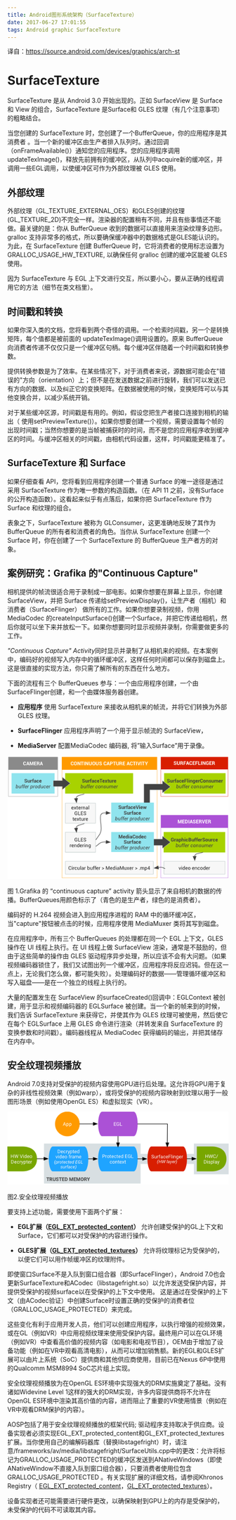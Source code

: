 ```yaml
---
title: Android图形系统架构（SurfaceTexture）
date: 2017-06-27 17:01:55
tags: Android graphic SurfaceTexture
---
```


译自：https://source.android.com/devices/graphics/arch-st
 
<!-- toc -->

# SurfaceTexture

SurfaceTexture 是从 Android 3.0 开始出现的。正如 SurfaceView 是 Surface 和 View 的组合，SurfaceTexture 是Surface和 GLES 纹理（有几个注意事项）的粗略结合。

当您创建的 SurfaceTexture 时，您创建了一个BufferQueue，你的应用程序是其消费者 。当一个新的缓冲区由生产者排入队列时。通过回调（onFrameAvailable()）通知您的应用程序。您的应用程序调用 updateTexImage()，释放先前拥有的缓冲区，从队列中acquire新的缓冲区，并调用一些EGL调用，以使缓冲区可作为外部纹理被 GLES 使用。

## 外部纹理

外部纹理（GL_TEXTURE_EXTERNAL_OES）和GLES创建的纹理(GL_TEXTURE_2D)不完全一样。渲染器的配置稍有不同，并且有些事情还不能做。最关键的是：你从 BufferQueue 收到的数据可以直接用来渲染纹理多边形。gralloc 支持非常多的格式，所以要确保缓冲器中的数据格式是GLES能认识的。为此，在 SurfaceTexture 创建 BufferQueue 时，它将消费者的使用标志设置为GRALLOC_USAGE_HW_TEXTURE, 以确保任何 gralloc 创建的缓冲区能被 GLES 使用。

因为 SurfaceTexture 与 EGL 上下文进行交互，所以要小心，要从正确的线程调用它的方法（细节在类文档里）。

## 时间戳和转换

如果你深入类的文档，您将看到两个奇怪的调用。一个检索时间戳，另一个是转换矩阵，每个值都是被前面的 updateTexImage()调用设置的。原来 BufferQueue 向消费者传递不仅仅只是一个缓冲区句柄。每个缓冲区伴随着一个时间戳和转换参数。

提供转换参数是为了效率。在某些情况下，对于消费者来说，源数据可能会在"错误的"方向（orientation）上；但不是在发送数据之前进行旋转，我们可以发送已有方向的数据、以及纠正它的变换矩阵。在数据被使用的时候，变换矩阵可以与其他变换合并，以减少系统开销。

对于某些缓冲区源，时间戳是有用的。例如，假设您把生产者接口连接到相机的输出（ 使用setPreviewTexture()）。如果你想要创建一个视频，需要设置每个帧的出现时间戳；当然你想要的是当帧被捕获时的时间，而不是您的应用程序收到缓冲区的时间。与缓冲区相关的时间戳，由相机代码设置，这样，时间戳能更精准了。

## SurfaceTexture 和 Surface

如果仔细查看 API，您将看到应用程序创建一个普通 Surface 的唯一途径是通过采用 SurfaceTexture 作为唯一参数的构造函数。（在  API 11 之前，没有Surface的公开构造函数）。这看起来似乎有点落后，如果你把 SurfaceTexture 作为 Surface 和纹理的组合。

表象之下，SurfaceTexture 被称为 GLConsumer，这更准确地反映了其作为 BufferQueue 的所有者和消费者的角色。当你从 SurfaceTexture 创建一个 Surface 时，你在创建了一个 SurfaceTexture 的 BufferQueue 生产者方的对象。

## 案例研究：Grafika 的"Continuous Capture"

相机提供的帧流很适合用于录制成一部电影。如果你想要在屏幕上显示，你创建 SurfaceView，并把 Surface 传递给setPreviewDisplay()，让生产者（相机）和消费者（SurfaceFlinger） 做所有的工作。如果你想要录制视频，你用 MediaCodec 的createInputSurface()创建一个Surface，并把它传递给相机，然后你就可以坐下来并放松一下。如果你想要同时显示视频并录制，你需要做更多的工作。

*"Continuous Capture" Activity*同时显示并录制了从相机来的视频。在本案例中，编码好的视频写入内存中的循环缓冲区，这样任何时间都可以保存到磁盘上。这是很直接的实现方法，你只需了解所有的东西在什么地方。

下面的流程有三个 BufferQueues 参与：一个由应用程序创建，一个由 SurfaceFlinger创建，和一个由媒体服务器创建。

* **应用程序** 使用 SurfaceTexture 来接收从相机来的帧流，并将它们转换为外部 GLES 纹理。

* **SurfaceFlinger** 应用程序声明了一个用于显示帧流的 SurfaceView，

* **MediaServer** 配置MediaCodec 编码器, 将”输入Surface”用于录像。

![](androidgraphicsurfacetexture/image1.png)

图 1.Grafika 的 “continuous capture” activity 箭头显示了来自相机的数据的传播。BufferQueues用颜色标示了（青色的是生产者，绿色的是消费者）。

编码好的 H.264 视频会进入到应用程序进程的 RAM 中的循环缓冲区，当"capture"按钮被点击的时候，应用程序使用 MediaMuxer 类将其写到磁盘。

在应用程序中，所有三个 BufferQueues 的处理都在同一个 EGL 上下文，GLES 操作在 UI 线程上执行。在 UI 线程上做 SurfaceView 渲染，通常是不鼓励的，但由于这些简单的操作由 GLES 驱动程序异步处理，所以应该不会有大问题。（如果视频编码器锁住了，我们又试图出列一个缓冲区，应用程序将反应迟钝。但在这一点上，无论我们怎么做，都可能失败）。处理编码好的数据——管理循环缓冲区和写入磁盘——是在一个独立的线程上执行的。

大量的配置发生在 SurfaceView 的surfaceCreated()回调中：EGLContext 被创建，用于显示和视频编码器的 EGLSurface 被创建。当一个新的帧来到的时候，我们告诉 SurfaceTexture 来获得它，并使其作为 GLES 纹理可被使用，然后使它在每个 EGLSurface 上用 GLES 命令进行渲染（并转发来自 SurfaceTexture 的变换参数和时间戳）。编码器线程从 MediaCodec 获得编码的输出，并把其储存在内存中。

## 安全纹理视频播放

Android 7.0支持对受保护的视频内容使用GPU进行后处理。这允许将GPU用于复杂的非线性视频效果（例如warp），或将受保护的视频内容映射到纹理以用于一般图形场景（例如使用OpenGL ES）和虚拟现实（VR）。

![](androidgraphicsurfacetexture/image2.png)

图2.安全纹理视频播放

要支持上述功能，需要使用下面两个扩展：

* **EGL扩展（[EGL_EXT_protected_content](https://www.khronos.org/registry/egl/extensions/EXT/EGL_EXT_protected_content.txt)）** 允许创建受保护的GL上下文和Surface，它们都可以对受保护的内容进行操作。

* **GLES扩展（[GL_EXT_protected_textures](https://www.khronos.org/registry/gles/extensions/EXT/EXT_protected_textures.txt)）** 允许将纹理标记为受保护的，以便它们可以用作帧缓冲区的纹理附件。

即使窗口Surface不是入队到窗口组合器（即SurfaceFlinger），Android 7.0也会更新SurfaceTexture和ACodec（libstagefright.so）以允许发送受保护内容，并提供受保护的视频surface以在受保护的上下文中使用。 这是通过在受保护的上下文（由ACodec验证）中创建Surface时设置正确的受保护的消费者位（GRALLOC_USAGE_PROTECTED）来完成。

这些变化有利于应用开发人员，他们可以创建应用程序，以执行增强的视频效果，或在GL（例如VR）中应用视频纹理来使用受保护内容。最终用户可以在GL环境（例如VR）中查看高价值的视频内容（如电影和电视节目），OEM由于增加了设备功能（例如在VR中观看高清电影），从而可以增加销售额。新的EGL和GLES扩展可以由片上系统（SoC）提供商和其他供应商使用，目前已在Nexus 6P中使用的Qualcomm MSM8994 SoC芯片组上实现。

安全纹理视频播放为在OpenGL ES环境中实现强大的DRM实施奠定了基础。没有诸如Widevine Level 1这样的强大的DRM实现，许多内容提供商将不允许在OpenGL ES环境中渲染其高价值的内容，进而阻止了重要的VR使用情景（例如在VR中观看DRM保护的内容）。

AOSP包括了用于安全纹理视频播放的框架代码; 驱动程序支持取决于供应商。设备实现者必须实现EGL_EXT_protected_content和GL_EXT_protected_textures扩展。当你使用自己的编解码器库（替换libstagefright）时，请注意/frameworks/av/media/libstagefright/SurfaceUtils.cpp中的更改：允许将标记为GRALLOC_USAGE_PROTECTED的缓冲区发送到ANativeWindows（即使ANativeWindow不直接入队到窗口组合器），只要消费者使用位包含GRALLOC_USAGE_PROTECTED 。有关实现扩展的详细文档，请参阅Khronos Registry（ [EGL_EXT_protected_content](https://www.khronos.org/registry/egl/extensions/EXT/EGL_EXT_protected_content.txt)，[GL_EXT_protected_textures](https://www.khronos.org/registry/gles/extensions/EXT/EXT_protected_textures.txt)）。

设备实现者还可能需要进行硬件更改，以确保映射到GPU上的内存是受保护的，未受保护的代码不可读取其内容。
